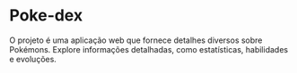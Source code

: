 # Poke-dex
 O projeto é uma aplicação web que fornece detalhes diversos sobre Pokémons. Explore informações detalhadas, como estatísticas, habilidades e evoluções.
